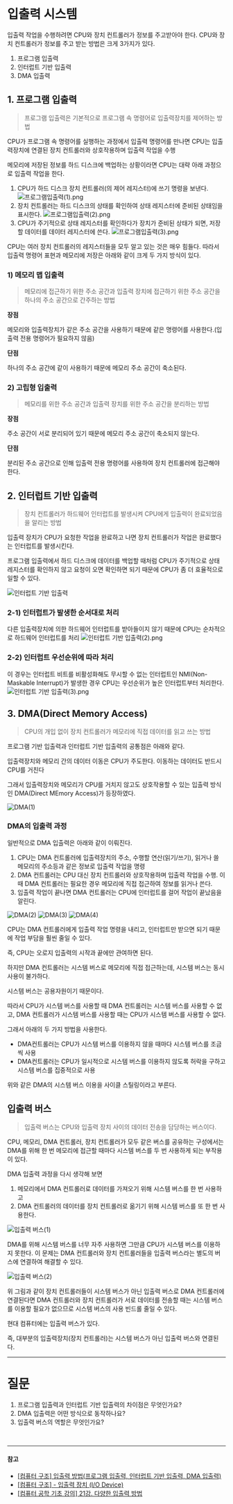 # 입출력 시스템
입출력 작업을 수행하려면 CPU와 장치 컨트롤러가 정보를 주고받아야 한다.
CPU와 장치 컨트롤러가 정보를 주고 받는 방법은 크게 3가지가 있다.

1. 프로그램 입출력
2. 인터럽트 기반 입출력
3. DMA 입출력

## 1. 프로그램 입출력
> 프로그램 입출력은 기본적으로 프로그램 속 명령어로 입출력장치를 제어하는 방법

CPU가 프로그램 속 명령어를 실행하는 과정에서 입출력 명령어를 만나면 CPU는 입출력장치에 연결된 장치 컨트롤러와 상호작용하며 입출력 작업을 수행

메모리에 저장된 정보를 하드 디스크에 백업하는 상황이라면 CPU는 대략 아래 과정으로 입출력 작업을 한다.

1) CPU가 하드 디스크 장치 컨트롤러(의 제어 레지스터)에 쓰기 명령을 보낸다.
![프로그램입출력(1).png](<images/입출력%20시스템/프로그램입출력(1).png>)
3) 장치 컨트롤러는 하드 디스크의 상태를 확인하여 상태 레지스터에 준비된 상태임을 표시한다.
![프로그램입출력(2).png](<images/입출력%20시스템/프로그램입출력(2).png>)
4) CPU가 주기적으로 상태 레지스터를 확인하다가 장치가 준비된 상태가 되면, 저장할 데이터를 데이터 레지스터에 쓴다.
![프로그램입출력(3).png](<images/입출력%20시스템/프로그램입출력(3).png>)

CPU는 여러 장치 컨트롤러의 레지스터들을 모두 알고 있는 것은 매우 힘들다.
따라서 입출력 명령어 표현과 메모리에 저장은 아래와 같이 크게 두 가지 방식이 있다.

### 1) 메모리 맵 입출력
> 메모리에 접근하기 위한 주소 공간과 입출력 장치에 접근하기 위한 주소 공간을 하나의 주소 공간으로 간주하는 방법

**장점**

메모리와 입출력장치가 같은 주소 공간을 사용하기 때문에 같은 명령어를 사용한다.(입출력 전용 명령어가 필요하지 않음)

**단점**

하나의 주소 공간에 같이 사용하기 때문에 메모리 주소 공간이 축소된다.

### 2) 고립형 입출력
> 메모리를 위한 주소 공간과 입출력 장치를 위한 주소 공간을 분리하는 방법

**장점**

주소 공간이 서로 분리되어 있기 때문에 메모리 주소 공간이 축소되지 않는다.

**단점**

분리된 주소 공간으로 인해 입출력 전용 명령어를 사용하여 장치 컨트롤러에 접근해야 한다.

## 2. 인터럽트 기반 입출력
> 장치 컨트롤러가 하드웨어 인터럽트를 발생시켜 CPU에게 입출력이 완료되었음을 알리는 방법

입출력 장치가 CPU가 요청한 작업을 완료하고 나면 장치 컨트롤러가 작업은 완료했다는 인터럽트를 발생시킨다. 

프로그램 입출력에서 하드 디스크에 데이터를 백업할 때처럼 CPU가 주기적으로 상태 레지스터를 확인하지 않고 요청이 오면 확인하면 되기 때문에 CPU가 좀 더 효율적으로 일할 수 있다.

![인터럽트 기반 입출력](<images/입출력%20시스템/인터럽트%20기반%20입출력(1).png>)
### 2-1) 인터럽트가 발생한 순서대로 처리
다른 입출력장치에 의한 하드웨어 인터럽트를 받아들이지 않기 때문에 CPU는 순차적으로 하드웨어 인터럽트를 처리
![인터럽트 기반 입출력(2).png](<images/입출력%20시스템/인터럽트%20기반%20입출력(2).png>)
### 2-2) 인터럽트 우선순위에 따라 처리
이 경우는 인터럽트 비트를 비활성화해도 무시할 수 없는 인터럽트인 NMI(Non-Maskable Interrupt)가 발생한 경우 CPU는 우선순위가 높은 인터럽트부터 처리한다.
![인터럽트 기반 입출력(3).png](<images/입출력%20시스템/인터럽트%20기반%20입출력(3).png>)



## 3. DMA(Direct Memory Access)
> CPU의 개입 없이 장치 컨트롤러가 메모리에 직접 데이터를 읽고 쓰는 방법
 
프로그램 기반 입출력과 인터럽트 기반 입출력의 공통점은 아래와 같다.

입출력장치와 메모리 간의 데이터 이동은 CPU가 주도한다. 이동하는 데이터도 반드시 CPU를 거친다

그래서 입출력장치와 메모리가 CPU를 거치지 않고도 상호작용할 수 있는 입출력 방식인 DMA(Direct MEmory Access)가 등장하였다.

![DMA(1)](<images/입출력%20시스템/DMA(1).png>)

### DMA의 입출력 과정

일반적으로 DMA 입출력은 아래와 같이 이뤄진다.

1. CPU는 DMA 컨트롤러에 입출력장치의 주소, 수행할 연산(읽기/쓰기), 읽거나 쓸 메모리의 주소등과 같은 정보로 입출력 작업을 명령
2. DMA 컨트롤러는 CPU 대신 장치 컨트롤러와 상호작용하며 입출력 작업을 수행. 이때 DMA 컨트롤러는 필요한 경우 메모리에 직접 접근하여 정보를 읽거나 쓴다.
3. 입출력 작업이 끝나면 DMA 컨트롤러는 CPU에 인터럽트를 걸어 작업이 끝났음을 알린다.

![DMA(2)](<images/입출력%20시스템/DMA(2).png>)
![DMA(3)](<images/입출력%20시스템/DMA(3).png>)
![DMA(4)](<images/입출력%20시스템/DMA(4).png>)


CPU는 DMA 컨트롤러에게 입출력 작업 명령을 내리고, 인터럽트만 받으면 되기 때문에 작업 부담을 훨씬 줄일 수 있다.

즉, CPU는 오로지 입출력의 시작과 끝에만 관여하면 된다.

하지만 DMA 컨트롤러는 시스템 버스로 메모리에 직접 접근하는데, 시스템 버스는 동시 사용이 불가하다.

시스템 버스는 공용자원이기 때문이다.

따라서 CPU가 시스템 버스를 사용할 때 DMA 컨트롤러는 시스템 버스를 사용할 수 없고, DMA 컨트롤러가 시스템 버스를 사용할 때는 CPU가 시스템 버스를 사용할 수 없다.

그래서 아래의 두 가지 방법을 사용한다.

- DMA컨트롤러는 CPU가 시스템 버스를 이용하지 않을 때마다 시스템 버스를 조금씩 사용
- DMA컨트롤러는 CPU가 일시적으로 시스템 버스를 이용하지 않도록 허락을 구하고 시스템 버스를 집중적으로 사용

위와 같은 DMA의 시스템 버스 이용을 사이클 스틸링이라고 부른다.


## 입출력 버스
> 입출력 버스는 CPU와 입출력 장치 사이의 데이터 전송을 담당하는 버스이다.

CPU, 메모리, DMA 컨트롤러, 장치 컨트롤러가 모두 같은 버스를 공유하는 구성에서는 DMA를 위해 한 번 메모리에 접근할 때마다 시스템 버스를 두 번 사용하게 되는 부작용이 있다.

DMA 입출력 과정을 다시 생각해 보면

1. 메모리에서 DMA 컨트롤러로 데이터를 가져오기 위해 시스템 버스를 한 번 사용하고
2. DMA 컨트롤러의 데이터를 장치 컨트롤러로 옮기기 위해 시스템 버스를 또 한 번 사용한다.

![입출력 버스(1)](<images/입출력%20시스템/입출력%20버스(1).png>)

DMA를 위해 시스템 버스를 너무 자주 사용하면 그만큼 CPU가 시스템 버스를 이용하지 못한다.
이 문제는 DMA 컨트롤러와 장치 컨트롤러들을 입출력 버스라는 별도의 버스에 연결하여 해결할 수 있다.

![입출력 버스(2)](<images/입출력%20시스템/입출력%20버스(2).png>)

위 그림과 같이 장치 컨트롤러들이 시스템 버스가 아닌 입출력 버스로 DMA 컨트롤러에 연결된다면 DMA 컨트롤러와 장치 컨트롤러가 서로 데이터를 전송할 때는 시스템 버스를 이용할 필요가 없으므로 시스템 버스의 사용 빈드롤 줄일 수 있다.

현대 컴퓨터에는 입출력 버스가 있다.

즉, 대부분의 입출력장치(장치 컨트롤러)는 시스템 버스가 아닌 입출력 버스와 연결된다.

---
# 질문
1. 프로그램 입출력과 인터럽트 기반 입출력의 차이점은 무엇인가요?
2. DMA 입출력은 어떤 방식으로 동작하나요?
3. 입출력 버스의 역할은 무엇인가요?

<br>

---

#### 참고
- [[컴퓨터 구조] 입출력 방법(프로그램 입출력, 인터럽트 기반 입출력, DMA 입출력)](https://rebugs.tistory.com/306)
- [[컴퓨터 구조] - 입출력 장치 (I/O Device)](https://kangdy25.tistory.com/111#%EC%9E%85%EB%A0%A5%20%EC%9E%A5%EC%B9%98-1)
- [[컴퓨터 공학 기초 강의] 21강. 다양한 입출력 방법](https://www.youtube.com/watch?v=RRgGVu8OCP4&list=PLVsNizTWUw7FCS83JhC1vflK8OcLRG0Hl&index=23)
